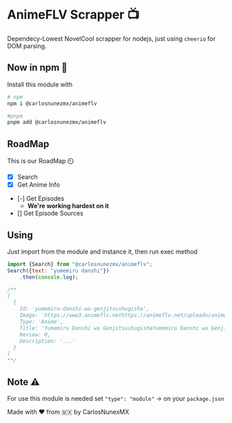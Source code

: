 # AnimeFLV Scrapper 📺
Dependecy-Lowest NovelCool scrapper for nodejs, just using `cheerio` for DOM parsing.

## Now in npm 🥳
Install this module with
```bash
# npm
npm i @carlosnunezmx/animeflv

#pnpm
pnpm add @carlosnunezmx/animeflv
```


## RoadMap
This is our RoadMap ⏲️

- [x] Search
- [x] Get Anime Info
- [-] Get Episodes
    - **We're working hardest on it**
- [] Get Episode Sources

## Using
Just import from the module and instance it, then run exec method

```js
import {Search} from "@carlosnunezmx/animeflv";
Search({text: "yumemiru danshi"})
    .then(console.log);

/**
[
  {
    Id: 'yumemiru-danshi-wa-genjitsushugisha',
    Image: 'https://www3.animeflv.nethttps://animeflv.net/uploads/animes/covers/3829.jpg',
    Type: 'Anime',
    Title: 'Yumemiru Danshi wa GenjitsushugishaYumemiru Danshi wa Genjitsushugisha',
    Review: 0,
    Description: '...'
  }
]
**/
```

## Note ⚠️
For use this module is needed set `"type": "module"` -> on your `package.json`

Made with ❤️ from 🇲🇽 by CarlosNunexMX